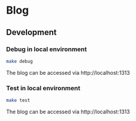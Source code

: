 # Blog

## Development

### Debug in local environment

```bash
make debug
```

The blog can be accessed via http://localhost:1313

### Test in local environment

```bash
make test
```

The blog can be accessed via http://localhost:1313